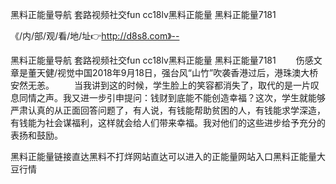 黑料正能量导航
套路视频社交fun
cc18lv黑料正能量
黑料正能量7181


《/内/部/观/看/地/址👉http://d8s8.com》--

黑料正能量导航
套路视频社交fun
cc18lv黑料正能量
黑料正能量7181
　　伤感文章是董天健/视觉中国2018年9月18日，强台风“山竹”吹袭香港过后，港珠澳大桥安然无恙。
　　当我讲到这的时候，学生脸上的笑容都消失了，取代的是一片叹息同情之声。我又进一步引申提问：钱财到底能不能创造幸福？这次，学生就能够严肃认真的从正面回答问题了，有人说，有钱能帮助贫困的人，有钱能求学深造，有钱能为社会谋福利，这样就会给人们带来幸福。我对他们的这些进步给予充分的表扬和鼓励。





黑料正能量链接直达黑料不打烊网站直达可以进入的正能量网站入口黑料正能量大豆行情
